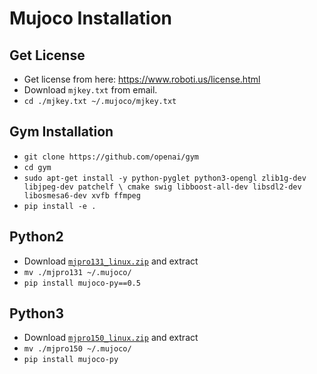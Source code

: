 # Mujoco Installation 

## Get License
- Get license from here: https://www.roboti.us/license.html
- Download `mjkey.txt` from email.
- `cd ./mjkey.txt ~/.mujoco/mjkey.txt`

## Gym Installation
- `git clone https://github.com/openai/gym`
- `cd gym`
- `sudo apt-get install -y python-pyglet python3-opengl zlib1g-dev libjpeg-dev patchelf \
        cmake swig libboost-all-dev libsdl2-dev libosmesa6-dev xvfb ffmpeg`
- `pip install -e .`

## Python2
- Download [`mjpro131_linux.zip`](https://www.roboti.us/download/mjpro131_linux.zip) and extract
- `mv ./mjpro131 ~/.mujoco/`
- `pip install mujoco-py==0.5`

## Python3
- Download [`mjpro150_linux.zip`](https://www.roboti.us/download/mjpro150_linux.zip) and extract
- `mv ./mjpro150 ~/.mujoco/`
- `pip install mujoco-py`
